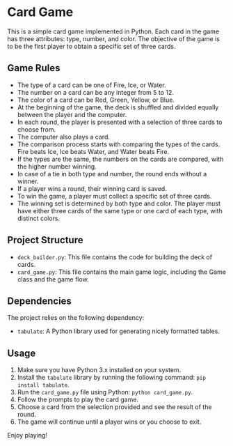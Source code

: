 # Card Game

This is a simple card game implemented in Python. Each card in the game has three attributes: type, number, and color. The objective of the game is to be the first player to obtain a specific set of three cards.

## Game Rules

- The type of a card can be one of Fire, Ice, or Water.
- The number on a card can be any integer from 5 to 12.
- The color of a card can be Red, Green, Yellow, or Blue.
- At the beginning of the game, the deck is shuffled and divided equally between the player and the computer.
- In each round, the player is presented with a selection of three cards to choose from.
- The computer also plays a card.
- The comparison process starts with comparing the types of the cards. Fire beats Ice, Ice beats Water, and Water beats Fire.
- If the types are the same, the numbers on the cards are compared, with the higher number winning.
- In case of a tie in both type and number, the round ends without a winner.
- If a player wins a round, their winning card is saved.
- To win the game, a player must collect a specific set of three cards.
- The winning set is determined by both type and color. The player must have either three cards of the same type or one card of each type, with distinct colors.

## Project Structure

- `deck_builder.py`: This file contains the code for building the deck of cards.
- `card_game.py`: This file contains the main game logic, including the Game class and the game flow.

## Dependencies

The project relies on the following dependency:

- `tabulate`: A Python library used for generating nicely formatted tables.

## Usage

1. Make sure you have Python 3.x installed on your system.
2. Install the `tabulate` library by running the following command: `pip install tabulate`.
3. Run the `card_game.py` file using Python: `python card_game.py`.
4. Follow the prompts to play the card game.
5. Choose a card from the selection provided and see the result of the round.
6. The game will continue until a player wins or you choose to exit.

Enjoy playing!
